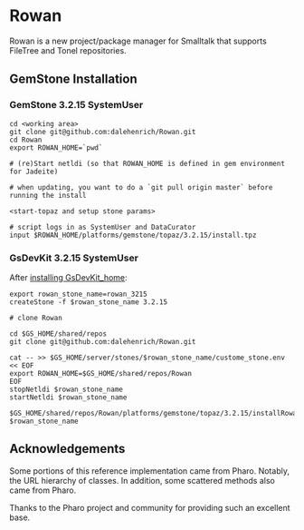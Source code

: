 # Rowan

Rowan is a new project/package manager for Smalltalk that supports FileTree and Tonel repositories.
 
## GemStone Installation

### GemStone 3.2.15 SystemUser
```
cd <working area>
git clone git@github.com:dalehenrich/Rowan.git
cd Rowan
export ROWAN_HOME=`pwd`

# (re)Start netldi (so that ROWAN_HOME is defined in gem environment for Jadeite)

# when updating, you want to do a `git pull origin master` before running the install 

<start-topaz and setup stone params>

# script logs in as SystemUser and DataCurator
input $ROWAN_HOME/platforms/gemstone/topaz/3.2.15/install.tpz
```

### GsDevKit 3.2.15 SystemUser
After [installing GsDevKit_home](https://github.com/GsDevKit/GsDevKit_home#installation):
```
export rowan_stone_name=rowan_3215
createStone -f $rowan_stone_name 3.2.15

# clone Rowan

cd $GS_HOME/shared/repos
git clone git@github.com:dalehenrich/Rowan.git

cat -- >> $GS_HOME/server/stones/$rowan_stone_name/custome_stone.env << EOF
export ROWAN_HOME=$GS_HOME/shared/repos/Rowan
EOF
stopNetldi $rowan_stone_name
startNetldi $rowan_stone_name

$GS_HOME/shared/repos/Rowan/platforms/gemstone/topaz/3.2.15/installRowan $rowan_stone_name
```

## Acknowledgements

Some portions of this reference implementation came from Pharo. Notably, the URL hierarchy of classes.
In addition, some scattered methods also came from Pharo.

Thanks to the Pharo project and community for providing such an excellent base.
